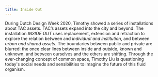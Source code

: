 ```yaml
---
title: Inside Out
---
```

During Dutch Design Week 2020, Timothy showed a series of installations about TAC assets. TAC’s assets expand into the city and beyond. The installation *INSIDE OUT* uses replacement, extension and retraction to explore the relation between and *individual and institution*, and between *urban and shared assets.* The boundaries between public and private are blurred: the once clear lines between inside and outside, known and unknown, and between ourselves and the others are shifting. Through the ever-changing concept of common space, Timothy Liu is questioning today's social needs and sensibilities to imagine the future of this fluid organism.